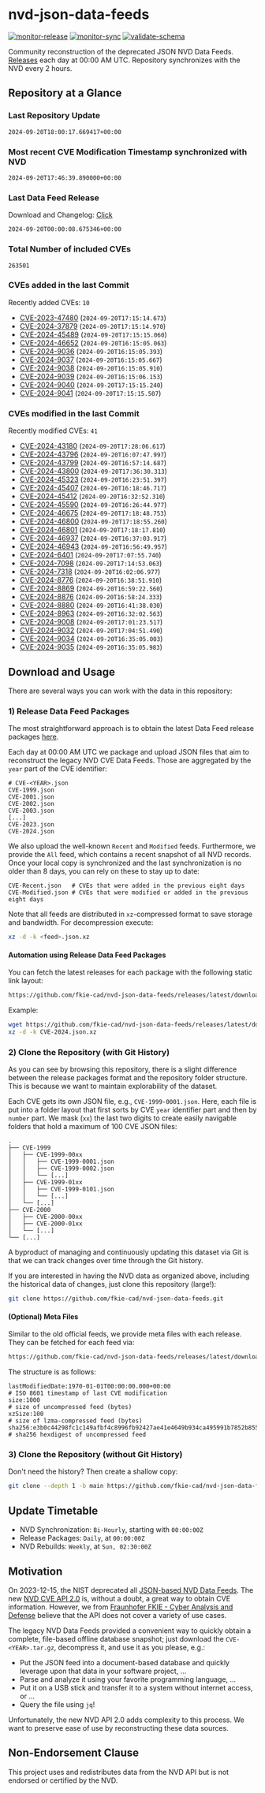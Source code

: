 # nvd-json-data-feeds

[![monitor-release](https://github.com/fkie-cad/nvd-json-data-feeds/actions/workflows/monitor_release.yml/badge.svg)](https://github.com/fkie-cad/nvd-json-data-feeds/actions/workflows/monitor_release.yml)
[![monitor-sync](https://github.com/fkie-cad/nvd-json-data-feeds/actions/workflows/monitor_sync.yml/badge.svg)](https://github.com/fkie-cad/nvd-json-data-feeds/actions/workflows/monitor_sync.yml)
[![validate-schema](https://github.com/fkie-cad/nvd-json-data-feeds/actions/workflows/validate_schema.yml/badge.svg)](https://github.com/fkie-cad/nvd-json-data-feeds/actions/workflows/validate_schema.yml)

Community reconstruction of the deprecated JSON NVD Data Feeds.
[Releases](https://github.com/fkie-cad/nvd-json-data-feeds/releases/latest) each day at 00:00 AM UTC.
Repository synchronizes with the NVD every 2 hours.

## Repository at a Glance

### Last Repository Update

```plain
2024-09-20T18:00:17.669417+00:00
```

### Most recent CVE Modification Timestamp synchronized with NVD

```plain
2024-09-20T17:46:39.890000+00:00
```

### Last Data Feed Release

Download and Changelog: [Click](https://github.com/fkie-cad/nvd-json-data-feeds/releases/latest)

```plain
2024-09-20T00:00:08.675346+00:00
```

### Total Number of included CVEs

```plain
263501
```

### CVEs added in the last Commit

Recently added CVEs: `10`

- [CVE-2023-47480](CVE-2023/CVE-2023-474xx/CVE-2023-47480.json) (`2024-09-20T17:15:14.673`)
- [CVE-2024-37879](CVE-2024/CVE-2024-378xx/CVE-2024-37879.json) (`2024-09-20T17:15:14.970`)
- [CVE-2024-45489](CVE-2024/CVE-2024-454xx/CVE-2024-45489.json) (`2024-09-20T17:15:15.060`)
- [CVE-2024-46652](CVE-2024/CVE-2024-466xx/CVE-2024-46652.json) (`2024-09-20T16:15:05.063`)
- [CVE-2024-9036](CVE-2024/CVE-2024-90xx/CVE-2024-9036.json) (`2024-09-20T16:15:05.393`)
- [CVE-2024-9037](CVE-2024/CVE-2024-90xx/CVE-2024-9037.json) (`2024-09-20T16:15:05.667`)
- [CVE-2024-9038](CVE-2024/CVE-2024-90xx/CVE-2024-9038.json) (`2024-09-20T16:15:05.910`)
- [CVE-2024-9039](CVE-2024/CVE-2024-90xx/CVE-2024-9039.json) (`2024-09-20T16:15:06.153`)
- [CVE-2024-9040](CVE-2024/CVE-2024-90xx/CVE-2024-9040.json) (`2024-09-20T17:15:15.240`)
- [CVE-2024-9041](CVE-2024/CVE-2024-90xx/CVE-2024-9041.json) (`2024-09-20T17:15:15.507`)


### CVEs modified in the last Commit

Recently modified CVEs: `41`

- [CVE-2024-43180](CVE-2024/CVE-2024-431xx/CVE-2024-43180.json) (`2024-09-20T17:28:06.617`)
- [CVE-2024-43796](CVE-2024/CVE-2024-437xx/CVE-2024-43796.json) (`2024-09-20T16:07:47.997`)
- [CVE-2024-43799](CVE-2024/CVE-2024-437xx/CVE-2024-43799.json) (`2024-09-20T16:57:14.687`)
- [CVE-2024-43800](CVE-2024/CVE-2024-438xx/CVE-2024-43800.json) (`2024-09-20T17:36:30.313`)
- [CVE-2024-45323](CVE-2024/CVE-2024-453xx/CVE-2024-45323.json) (`2024-09-20T16:23:51.397`)
- [CVE-2024-45407](CVE-2024/CVE-2024-454xx/CVE-2024-45407.json) (`2024-09-20T16:18:46.717`)
- [CVE-2024-45412](CVE-2024/CVE-2024-454xx/CVE-2024-45412.json) (`2024-09-20T16:32:52.310`)
- [CVE-2024-45590](CVE-2024/CVE-2024-455xx/CVE-2024-45590.json) (`2024-09-20T16:26:44.977`)
- [CVE-2024-46675](CVE-2024/CVE-2024-466xx/CVE-2024-46675.json) (`2024-09-20T17:18:48.753`)
- [CVE-2024-46800](CVE-2024/CVE-2024-468xx/CVE-2024-46800.json) (`2024-09-20T17:18:55.260`)
- [CVE-2024-46801](CVE-2024/CVE-2024-468xx/CVE-2024-46801.json) (`2024-09-20T17:18:17.810`)
- [CVE-2024-46937](CVE-2024/CVE-2024-469xx/CVE-2024-46937.json) (`2024-09-20T16:37:03.917`)
- [CVE-2024-46943](CVE-2024/CVE-2024-469xx/CVE-2024-46943.json) (`2024-09-20T16:56:49.957`)
- [CVE-2024-6401](CVE-2024/CVE-2024-64xx/CVE-2024-6401.json) (`2024-09-20T17:07:55.740`)
- [CVE-2024-7098](CVE-2024/CVE-2024-70xx/CVE-2024-7098.json) (`2024-09-20T17:14:53.063`)
- [CVE-2024-7318](CVE-2024/CVE-2024-73xx/CVE-2024-7318.json) (`2024-09-20T16:02:06.977`)
- [CVE-2024-8776](CVE-2024/CVE-2024-87xx/CVE-2024-8776.json) (`2024-09-20T16:38:51.910`)
- [CVE-2024-8869](CVE-2024/CVE-2024-88xx/CVE-2024-8869.json) (`2024-09-20T16:59:22.560`)
- [CVE-2024-8876](CVE-2024/CVE-2024-88xx/CVE-2024-8876.json) (`2024-09-20T16:58:24.333`)
- [CVE-2024-8880](CVE-2024/CVE-2024-88xx/CVE-2024-8880.json) (`2024-09-20T16:41:38.030`)
- [CVE-2024-8963](CVE-2024/CVE-2024-89xx/CVE-2024-8963.json) (`2024-09-20T16:32:02.563`)
- [CVE-2024-9008](CVE-2024/CVE-2024-90xx/CVE-2024-9008.json) (`2024-09-20T17:01:23.517`)
- [CVE-2024-9032](CVE-2024/CVE-2024-90xx/CVE-2024-9032.json) (`2024-09-20T17:04:51.490`)
- [CVE-2024-9034](CVE-2024/CVE-2024-90xx/CVE-2024-9034.json) (`2024-09-20T16:35:05.003`)
- [CVE-2024-9035](CVE-2024/CVE-2024-90xx/CVE-2024-9035.json) (`2024-09-20T16:35:05.983`)


## Download and Usage

There are several ways you can work with the data in this repository:

### 1) Release Data Feed Packages

The most straightforward approach is to obtain the latest Data Feed release packages [here](https://github.com/fkie-cad/nvd-json-data-feeds/releases/latest).

Each day at 00:00 AM UTC we package and upload JSON files that aim to reconstruct the legacy NVD CVE Data Feeds.
Those are aggregated by the `year` part of the CVE identifier:

```
# CVE-<YEAR>.json
CVE-1999.json
CVE-2001.json
CVE-2002.json
CVE-2003.json
[...]
CVE-2023.json
CVE-2024.json
```

We also upload the well-known `Recent` and `Modified` feeds.
Furthermore, we provide the `All` feed, which contains a recent snapshot of all NVD records.
Once your local copy is synchronized and the last synchronization is no older than 8 days, you can rely on these to stay up to date:

```plain
CVE-Recent.json   # CVEs that were added in the previous eight days
CVE-Modified.json # CVEs that were modified or added in the previous eight days
```

Note that all feeds are distributed in `xz`-compressed format to save storage and bandwidth.
For decompression execute:

```sh
xz -d -k <feed>.json.xz
```

#### Automation using Release Data Feed Packages

You can fetch the latest releases for each package with the following static link layout:

```sh
https://github.com/fkie-cad/nvd-json-data-feeds/releases/latest/download/CVE-<YEAR>.json.xz
```

Example:

```sh
wget https://github.com/fkie-cad/nvd-json-data-feeds/releases/latest/download/CVE-2024.json.xz
xz -d -k CVE-2024.json.xz
```

### 2) Clone the Repository (with Git History)

As you can see by browsing this repository, there is a slight difference between the release packages format and the repository folder structure.
This is because we want to maintain explorability of the dataset.

Each CVE gets its own JSON file, e.g., `CVE-1999-0001.json`.
Here, each file is put into a folder layout that first sorts by CVE `year` identifier part and then by `number` part.
We mask (`xx`) the last two digits to create easily navigable folders that hold a maximum of 100 CVE JSON files:

```plain
.
├── CVE-1999
│   ├── CVE-1999-00xx
│   │   ├── CVE-1999-0001.json
│   │   ├── CVE-1999-0002.json
│   │   └── [...]
│   ├── CVE-1999-01xx
│   │   ├── CVE-1999-0101.json
│   │   └── [...]
│   └── [...]
├── CVE-2000
│   ├── CVE-2000-00xx
│   ├── CVE-2000-01xx
│   └── [...]
└── [...]
```

A byproduct of managing and continuously updating this dataset via Git is that we can track changes over time through the Git history.

If you are interested in having the NVD data as organized above, including the historical data of changes, just clone this repository (large!):

```sh
git clone https://github.com/fkie-cad/nvd-json-data-feeds.git
```

#### (Optional) Meta Files

Similar to the old official feeds, we provide meta files with each release. They can be fetched for each feed via:

```sh
https://github.com/fkie-cad/nvd-json-data-feeds/releases/latest/download/CVE-<YEAR>.meta
```

The structure is as follows:

```plain
lastModifiedDate:1970-01-01T00:00:00.000+00:00                          # ISO 8601 timestamp of last CVE modification
size:1000                                                               # size of uncompressed feed (bytes)
xzSize:100                                                              # size of lzma-compressed feed (bytes)
sha256:e3b0c44298fc1c149afbf4c8996fb92427ae41e4649b934ca495991b7852b855 # sha256 hexdigest of uncompressed feed
```

### 3) Clone the Repository (without Git History)

Don't need the history? Then create a shallow copy:

```sh
git clone --depth 1 -b main https://github.com/fkie-cad/nvd-json-data-feeds.git
```


## Update Timetable

* NVD Synchronization: `Bi-Hourly`, starting with `00:00:00Z`
* Release Packages: `Daily`, at `00:00:00Z`
* NVD Rebuilds: `Weekly`, at `Sun, 02:30:00Z`


## Motivation

On 2023-12-15, the NIST deprecated all [JSON-based NVD Data Feeds](https://nvd.nist.gov/vuln/data-feeds#divRetirementBanner-1).
The new [NVD CVE API 2.0](https://nvd.nist.gov/developers/vulnerabilities) is, without a doubt, a great way to obtain CVE information.
However, we from [Fraunhofer FKIE - Cyber Analysis and Defense](https://www.fkie.fraunhofer.de/en/departments/cad.html) believe that the API does not cover a variety of use cases.

The legacy NVD Data Feeds provided a convenient way to quickly obtain a complete, file-based offline database snapshot; just download the `CVE-<YEAR>.tar.gz`, decompress it, and use it as you please, e.g.:

- Put the JSON feed into a document-based database and quickly leverage upon that data in your software project, ...
- Parse and analyze it using your favorite programming language, ...
- Put it on a USB stick and transfer it to a system without internet access, or ...
- Query the file using `jq`!

Unfortunately, the new NVD API 2.0 adds complexity to this process.
We want to preserve ease of use by reconstructing these data sources.

## Non-Endorsement Clause

This project uses and redistributes data from the NVD API but is not endorsed or certified by the NVD.